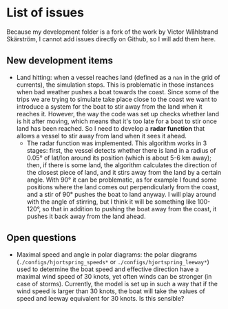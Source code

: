 # List of issues

Because my development folder is a fork of the work by Victor Wåhlstrand Skärström, I cannot add issues directly on Github, so I will add them here.

## New development items

- Land hitting: when a vessel reaches land (defined as a `nan` in the grid of currents), the simulation stops. This is problematic in those instances when bad weather pushes a boat towards the coast. Since some of the trips we are trying to simulate take place close to the coast we want to introduce a system for the boat to stir away from the land when it reaches it. However, the way the code was set up checks whether land is hit after moving, which means that it's too late for a boat to stir once land has been reached. So I need to develop a **radar function** that allows a vessel to stir away from land when it sees it ahead.
    - The radar function was implemented. This algorithm works in 3 stages: first, the vessel detects whether there is land in a radius of 0.05° of lat/lon around its position (which is about 5-6 km away); then, if there is some land, the algorithm calculates the direction of the closest piece of land, and it stirs away from the land by a certain angle. With 90° it can be problematic, as for example I found some positions where the land comes out perpendicularly from the coast, and a stir of 90° pushes the boat to land anyway. I will play around with the angle of stirring, but I think it will be something like 100-120°, so that in addition to pushing the boat away from the coast, it pushes it back away from the land ahead.

## Open questions

- Maximal speed and angle in polar diagrams: the polar diagrams (`./configs/hjortspring_speeds*` or `./configs/hjortspring_leeway*`) used to determine the boat speed and effective direction have a maximal wind speed of 30 knots, yet often winds can be stronger (in case of storms). Currently, the model is set up in such a way that if the wind speed is larger than 30 knots, the boat will take the values of speed and leeway equivalent for 30 knots. Is this sensible?
